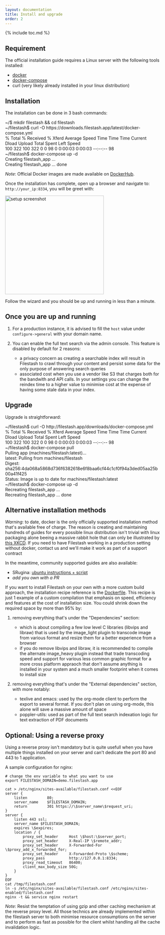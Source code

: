 ```yaml
---
layout: documentation
title: Install and upgrade
order: 2
---
```


{% include toc.md %}

## Requirement

The official installation guide requires a Linux server with the following tools installed:
- [docker](https://docs.docker.com/install/)
- [docker-compose](https://docs.docker.com/compose/install/)
- curl (very likely already installed in your linux distribution)

## Installation
The installation can be done in 3 bash commands:
<div class="terminal">
<span class="prompt">~/$</span> mkdir filestash && cd filestash <br>
<span class="prompt">~/filestash$</span> curl -O https://downloads.filestash.app/latest/docker-compose.yml <br>
<span>
% Total    % Received % Xferd  Average Speed   Time    Time     Time  Current<br>
                                 Dload  Upload   Total   Spent    Left  Speed<br>
100   322  100   322    0     0     98      0  0:00:03  0:00:03 --:--:--    98<br>
</span>
<span class="prompt">~/filestash$</span> docker-compose up -d <br>
<span>
Creating filestash_app ... <br>
Creating filestash_app ... done
</span>
</div>

*Note*: Official Docker images are made available on [DockerHub](https://hub.docker.com/r/machines/filestash/).

Once the installation has complete, open up a browser and navigate to: `http://your_ip:8334`, you will be greet with:

<img src="https://raw.githubusercontent.com/mickael-kerjean/filestash_images/master/screenshots/setup.png" alt="setup screenshot" height="320"/>

Follow the wizard and you should be up and running in less than a minute.

## Once you are up and running

1. For a production instance, it is advised to fill the `host` value under `configure->general` with your domain name.

2. You can enable the full text search via the admin console. This feature is disabled by default for 2 reasons:
    - a privacy concern as creating a searchable index will result in Filestash to crawl through your content and persist some data for the only purpose of answering search queries
    - associated cost when you use a vendor like S3 that charges both for the bandwith and API calls. In your settings you can change the reindex time to a higher value to minimise cost at the expense of having some stale data in your index.

## Upgrade

Upgrade is straightforward:

<div class="terminal">
<span class="prompt">~/filestash$</span> curl -O http://filestash.app/downloads/docker-compose.yml <br>
<span>
% Total    % Received % Xferd  Average Speed   Time    Time     Time  Current<br>
                                 Dload  Upload   Total   Spent    Left  Speed<br>
100   322  100   322    0     0     98      0  0:00:03  0:00:03 --:--:--    98<br>
</span>
<span class="prompt">~/filestash$</span> docker-compose pull <br>
<span>
Pulling app (machines/filestash:latest)... <br>
latest: Pulling from machines/filestash <br>
Digest: sha256:4da068a5868d736f6382618e6f8baa6cf44c1cf0f94a3ded05aa25b00a41f425 <br>
Status: Image is up to date for machines/filestash:latest <br>
</span>
<span class="prompt">~/filestash$</span> docker-compose up -d <br>
<span>
Recreating filestash_app ... <br>
Recreating filestash_app ... done
</span>
</div>

## Alternative installation methods

*Warning*: to date, docker is the only officially supported installation method that's available free of charge. The reason is creating and maintaining hundreds of guides for every possible linux distribution isn't trivial with linux packaging alone beeing a massive rabbit hole that can only be illustrated by [this XKCD](https://xkcd.com/927/). If you need to have Filestash working in a production setting without docker, contact us and we'll make it work as part of a support contract

In the meantime, community supported guides are also available:
- SRugina: [ubuntu instructions + script](https://github.com/mickael-kerjean/filestash/pull/136)
- *add you own with a PR*

If you want to install Filestash on your own with a more custom build approach, the installation recipe reference is the [Dockerfile](https://github.com/mickael-kerjean/filestash/blob/master/docker/prod/Dockerfile). This recipe is just 1 example of a custom compilation that emphasis on speed, efficiency and features at the cost of installation size. You could shrink down the required space by more than 95% by:
1. removing everything that's under the "Dependencies" section:
   - which is about compiling a few low level C libraries (libvips and libraw) that is used by the image_light plugin to transcode image from various format and resize them for a better experience from a browser
   - if you do remove libvips and libraw, it is recommended to compile the alternate image_heavy plugin instead that trade transcoding speed and support for various less common graphic format for a more cross platform appraoch that don't assume anything is installed in your system and a much smaller footprint when it comes to install size

2. removing everything that's under the "External dependencies" section, with more notably:
   - texlive and emacs: used by the org-mode client to perform the export to several format. If you don't plan on using org-mode, this alone will save a massive amount of space
   - poppler-utils: used as part of the full text search indexation logic for text extraction of PDF documents

## Optional: Using a reverse proxy

Using a reverse proxy isn't mandatory but is quite usefull when you have multiple things installed on your server and can't dedicate the port 80 and 443 to 1 application.

A sample configuration for nginx:
```
# change the env variable to what you want to use
export FILESTASH_DOMAIN=demo.filestash.app

cat > /etc/nginx/sites-available/filestash.conf <<EOF
server {
    listen         80;
    server_name    $FILESTASH_DOMAIN;
    return         301 https://\$server_name\$request_uri;
}
server {
    listen 443 ssl;
    server_name $FILESTASH_DOMAIN;
    expires \$expires;
    location / {
        proxy_set_header     Host \$host:\$server_port;
        proxy_set_header     X-Real-IP \$remote_addr;
        proxy_set_header     X-Forwarded-For \$proxy_add_x_forwarded_for;
        proxy_set_header     X-Forwarded-Proto \$scheme;
        proxy_pass           http://127.0.0.1:8334;
        proxy_read_timeout   86400;
        client_max_body_size 50G;
    }
}
EOF
cat /tmp/filestash.conf
ln -s /etc/nginx/sites-available/filestash.conf /etc/nginx/sites-enabled/filestash.conf
nginx -t && service nginx restart
```

*Note*: Resist the temptation of using gzip and other caching mechanism at the reverse proxy level. All those technics are already implemented within the filestash server to both minimise resource consumptions on the server and to perform as fast as possible for the client whilst handling all the cache invalidation logic.